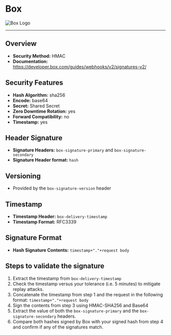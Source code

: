 # Box

<img src="https://logo.clearbit.com/box.com" alt="Box Logo"/>

-----------------

## Overview

- **Security Method:** HMAC
- **Documentation:** https://developer.box.com/guides/webhooks/v2/signatures-v2/

## Security Features

- **Hash Algorithm:** sha256
- **Encode:** base64
- **Secret:** Shared Secret
- **Zero Downtime Rotation:** yes
- **Forward Compatibility:** no
- **Timestamp:** yes

## Header Signature

- **Signature Headers:** `box-signature-primary` and `box-signature-secondary`
- **Signature Header format:** `hash`

## Versioning

- Provided by the `box-signature-version` header

## Timestamp

- **Timestamp Header:** `box-delivery-timestamp`
- **Timestamp Format:** RFC3339

## Signature Format

- **Hash Signature Contents:** `timestamp+"."+request body`

## Steps to validate the signature

1. Extract the timestamp from `box-delivery-timestamp`
2. Check the timestamp versus your tolerance (i.e. 5 minutes) to mitigate replay attacks.
3. Concatenate the timestamp from step 1 and the request in the following format: `timestamp+"."+request body`
4. Sign the contents from step 3 using HMAC-SHA256 and Base64
4. Extract the value of both the `box-signature-primary` and the `box-signature-secondary` headers.
5. Compare both hashes signed by Box with your signed hash from step 4 and confirm if any of the signatures match.
